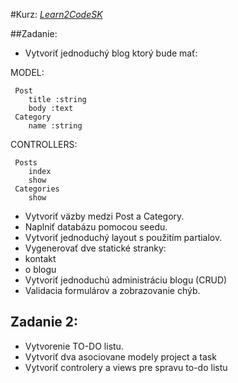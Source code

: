 #Kurz: [*Learn2CodeSK*](http://www.learn2code.sk/)

##Zadanie: 
* Vytvoriť jednoduchý blog ktorý bude mať:

MODEL:

     Post
        title :string
        body :text
     Category
        name :string
CONTROLLERS:

     Posts
        index
        show
     Categories
        show

* Vytvoriť väzby medzi Post a Category. 
* Naplniť databázu pomocou seedu.
* Vytvoriť jednoduchý layout s použitím partialov. 
* Vygenerovať dve statické stranky:
 * kontakt
 * o blogu
* Vytvoriť jednoduchú administráciu blogu (CRUD)
* Validacia formulárov a zobrazovanie chýb.

## Zadanie 2:
* Vytvorenie TO-DO listu.
* Vytvoriť dva asociovane modely project a task
* Vytvoriť controlery a views pre spravu to-do listu